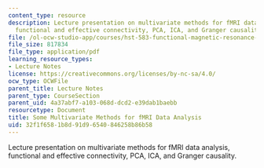 ```yaml
---
content_type: resource
description: Lecture presentation on multivariate methods for fMRI data analysis,
  functional and effective connectivity, PCA, ICA, and Granger causality.
file: /ol-ocw-studio-app/courses/hst-583-functional-magnetic-resonance-imaging-data-acquisition-and-analysis-fall-2008/32f1f6581b8d91d96540846258b86b58_1126_mv_stats2.pdf
file_size: 817834
file_type: application/pdf
learning_resource_types:
- Lecture Notes
license: https://creativecommons.org/licenses/by-nc-sa/4.0/
ocw_type: OCWFile
parent_title: Lecture Notes
parent_type: CourseSection
parent_uid: 4a37abf7-a103-068d-dcd2-e39dab1baebb
resourcetype: Document
title: Some Multivariate Methods for fMRI Data Analysis
uid: 32f1f658-1b8d-91d9-6540-846258b86b58
---
```

Lecture presentation on multivariate methods for fMRI data analysis, functional and effective connectivity, PCA, ICA, and Granger causality.
